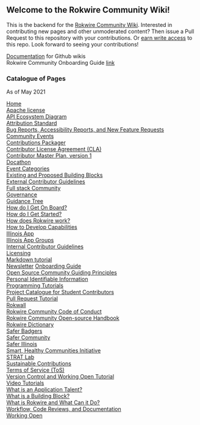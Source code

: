 ## Welcome to the Rokwire Community Wiki! 

This is the backend for the [Rokwire Community Wiki](https://github.com/rokwire/rokwire-community/wiki). Interested in contributing new pages and other unmoderated content? Then issue a Pull Request to this repository with your contributions. Or [earn write access](mailto:balicea@illinois.edu) to this repo. Look forward to seeing your contributions!   

[Documentation](https://docs.github.com/en/communities/documenting-your-project-with-wikis/about-wikis) for Github wikis  
Rokwire Community Onboarding Guide  [link](https://rokwirecommunity.substack.com/p/onboarding-guide-to-rokwire-community)

### Catalogue of Pages
As of May 2021

[Home](https://github.com/rokwire/rokwire-community/wiki)       
[Apache license](https://github.com/rokwire/rokwire-community/wiki/Apache-license)   
[API Ecosystem Diagram](https://github.com/rokwire/rokwire-community/wiki/API-Ecosystem-Diagram)      
[Attribution Standard](https://github.com/rokwire/rokwire-community/wiki/Attribution-Standard)   
[Bug Reports, Accessibility Reports, and New Feature Requests](https://github.com/rokwire/rokwire-community/wiki/Bug-Reports,-Accessibility-Reports,-and-New-Feature-Requests)   
[Community Events](https://github.com/rokwire/rokwire-community/wiki/Community-Events)   
[Contributions Packager](https://github.com/rokwire/rokwire-community/wiki/Contributions-Packager)   
[Contributor License Agreement (CLA)](https://github.com/rokwire/rokwire-community/wiki/Contributor-License-Agreement-(CLA))   
[Contributor Master Plan, version 1](https://github.com/rokwire/rokwire-community/wiki/Contributor-Master-Plan,-version-1)  
[Docathon](https://github.com/rokwire/rokwire-community/wiki/Docathon)     
[Event Categories](https://github.com/rokwire/rokwire-community/wiki/Event-Categories)   
[Existing and Proposed Building Blocks](https://github.com/rokwire/rokwire-community/wiki/Existing-and-Proposed-Building-Blocks)    
[External Contributor Guidelines](https://github.com/rokwire/rokwire-community/wiki/External-Contributor-Guidelines)  
[Full stack Community](https://github.com/rokwire/rokwire-community/wiki/Full-stack-Community)  
[Governance](https://github.com/rokwire/rokwire-community/wiki/Governance)    
[Guidance Tree](https://github.com/rokwire/rokwire-community/wiki/Guidance-Tree)     
[How do I Get On Board?](https://github.com/rokwire/rokwire-community/wiki/How-do-I-Get-On-Board%3F)  
[How do I Get Started?](https://github.com/rokwire/rokwire-community/wiki/How-do-I-Get-Started%3F)  
[How does Rokwire work?](https://github.com/rokwire/rokwire-community/wiki/How-does-Rokwire-work%3F)  
[How to Develop Capabilities](https://github.com/rokwire/rokwire-community/wiki/How-to-Develop-Capabilities)  
[Illinois App](https://github.com/rokwire/rokwire-community/wiki/Illinois-App)     
[Illinois App Groups](https://github.com/rokwire/rokwire-community/wiki/Illinois-App-Groups)     
[Internal Contributor Guidelines](https://github.com/rokwire/rokwire-community/wiki/Internal-Contributor-Guidelines)  
[Licensing](https://github.com/rokwire/rokwire-community/wiki/Licensing)  
[Markdown tutorial](https://github.com/rokwire/rokwire-community/wiki/Markdown-tutorial)  
[Newsletter](https://github.com/rokwire/rokwire-community/wiki/Newsletter)
[Onboarding Guide](https://github.com/rokwire/rokwire-community/wiki/Onboarding-Guide)  
[Open Source Community Guiding Principles](https://github.com/rokwire/rokwire-community/wiki/Open-Source-Community-Guiding-Principles)   
[Personal Identifiable Information](https://github.com/rokwire/rokwire-community/wiki/Personal-Identifiable-Information-(PII))   
[Programming Tutorials](https://github.com/rokwire/rokwire-community/wiki/Programming-Tutorials)   
[Project Catalogue for Student Contributors](https://github.com/rokwire/rokwire-community/wiki/Project-Catalogue-for-Student-Contributors)  
[Pull Request Tutorial](https://github.com/rokwire/rokwire-community/wiki/Pull-Request-Tutorial)  
[Rokwall](https://github.com/rokwire/rokwire-community/wiki/Rokwall)    
[Rokwire Community Code of Conduct](https://github.com/rokwire/rokwire-community/wiki/Rokwire-Community-Code-of-Conduct)     
[Rokwire Community Open-source Handbook](https://github.com/rokwire/rokwire-community/wiki/Rokwire-Community-Open-Source-Handbook)     
[Rokwire Dictionary](https://github.com/rokwire/rokwire-community/wiki/Rokwire-Dictionary)  
[Safer Badgers](https://github.com/rokwire/rokwire-community/blob/master/Community%20Wiki/Wiki%20Stub%20archive/Safer-Badgers.md)  
[Safer Community](https://github.com/rokwire/rokwire-community/wiki/Safer-Community)  
[Safer Illinois](https://github.com/rokwire/rokwire-community/wiki/Safer-Illinois)  
[Smart, Healthy Communities Initiative](https://github.com/rokwire/rokwire-community/wiki/Smart,-Healthy-Communities-Initiative)     
[STRAT Lab](https://github.com/rokwire/rokwire-community/wiki/STRAT-Lab)       
[Sustainable Contributions](https://github.com/rokwire/rokwire-community/wiki/Sustainable-Contributions)  
[Terms of Service (ToS)](https://github.com/rokwire/rokwire-community/wiki/Terms-of-Service-(ToS))   
[Version Control and Working Open Tutorial](https://github.com/rokwire/rokwire-community/wiki/Version-Control-and-Working-Open-Tutorial)  
[Video Tutorials](https://github.com/rokwire/rokwire-community/wiki/Video-Tutorials)  
[What is an Application Talent?](https://github.com/rokwire/rokwire-community/wiki/What-is-an-Application-Talent%3F)   
[What is a Building Block?](https://github.com/rokwire/rokwire-community/wiki/What-is-a-Building-Block%3F)  
[What is Rokwire and What Can it Do?](https://github.com/rokwire/rokwire-community/wiki/What-is-Rokwire-and-What-Can-it-Do%3F)  
[Workflow, Code Reviews, and Documentation](https://github.com/rokwire/rokwire-community/wiki/Workflow,-Code-Reviews,-and-Documentation)  
[Working Open](https://github.com/rokwire/rokwire-community/wiki/Working-Open)  
